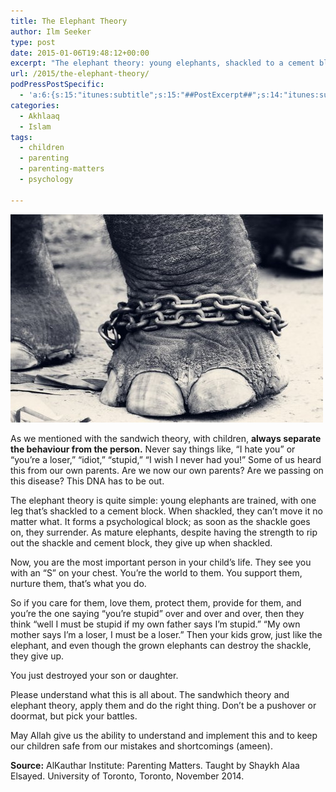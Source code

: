 ```yaml
---
title: The Elephant Theory
author: Ilm Seeker
type: post
date: 2015-01-06T19:48:12+00:00
excerpt: "The elephant theory: young elephants, shackled to a cement block, cannot move. They learn to give up, even as adults who can destroy the shackle and chain. Don't destroy your children; give them positive identities, and separate the behaviour from the person."
url: /2015/the-elephant-theory/
podPressPostSpecific:
  - 'a:6:{s:15:"itunes:subtitle";s:15:"##PostExcerpt##";s:14:"itunes:summary";s:15:"##PostExcerpt##";s:15:"itunes:keywords";s:17:"##WordPressCats##";s:13:"itunes:author";s:10:"##Global##";s:15:"itunes:explicit";s:2:"No";s:12:"itunes:block";s:2:"No";}'
categories:
  - Akhlaaq
  - Islam
tags:
  - children
  - parenting
  - parenting-matters
  - psychology

---
```

<img src="/wp-content/uploads/2015/01/Leg_of_a_chained_elephant.jpg" alt="Leg of a chained elephant" class="alignnone size-medium wp-image-2189" />

As we mentioned with the sandwich theory, with children, **always separate the behaviour from the person.** Never say things like, &#8220;I hate you&#8221; or &#8220;you&#8217;re a loser,&#8221; &#8220;idiot,&#8221; &#8220;stupid,&#8221; &#8220;I wish I never had you!&#8221; Some of us heard this from our own parents. Are we now our own parents? Are we passing on this disease? This DNA has to be out.

The elephant theory is quite simple: young elephants are trained, with one leg that&#8217;s shackled to a cement block. When shackled, they can&#8217;t move it no matter what. It forms a psychological block; as soon as the shackle goes on, they surrender. As mature elephants, despite having the strength to rip out the shackle and cement block, they give up when shackled.

Now, you are the most important person in your child&#8217;s life. They see you with an &#8220;S&#8221; on your chest. You&#8217;re the world to them. You support them, nurture them, that&#8217;s what you do.

So if you care for them, love them, protect them, provide for them, and you&#8217;re the one saying &#8220;you&#8217;re stupid&#8221; over and over and over, then they think &#8220;well I must be stupid if my own father says I&#8217;m stupid.&#8221; &#8220;My own mother says I&#8217;m a loser, I must be a loser.&#8221; Then your kids grow, just like the elephant, and even though the grown elephants can destroy the shackle, they give up.

You just destroyed your son or daughter.

Please understand what this is all about. The sandwhich theory and elephant theory, apply them and do the right thing. Don&#8217;t be a pushover or doormat, but pick your battles.

May Allah give us the ability to understand and implement this and to keep our children safe from our mistakes and shortcomings (ameen).

**Source:** AlKauthar Institute: Parenting Matters. Taught by Shaykh Alaa Elsayed. University of Toronto, Toronto, November 2014.